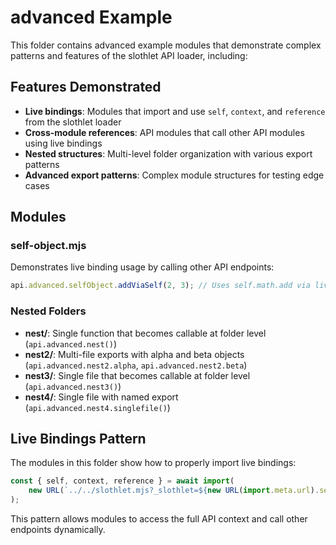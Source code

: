 # advanced Example

This folder contains advanced example modules that demonstrate complex patterns and features of the slothlet API loader, including:

## Features Demonstrated

- **Live bindings**: Modules that import and use `self`, `context`, and `reference` from the slothlet loader
- **Cross-module references**: API modules that call other API modules using live bindings
- **Nested structures**: Multi-level folder organization with various export patterns
- **Advanced export patterns**: Complex module structures for testing edge cases

## Modules

### self-object.mjs

Demonstrates live binding usage by calling other API endpoints:

```js
api.advanced.selfObject.addViaSelf(2, 3); // Uses self.math.add via live binding
```

### Nested Folders

- **nest/**: Single function that becomes callable at folder level (`api.advanced.nest()`)
- **nest2/**: Multi-file exports with alpha and beta objects (`api.advanced.nest2.alpha`, `api.advanced.nest2.beta`)
- **nest3/**: Single file that becomes callable at folder level (`api.advanced.nest3()`)
- **nest4/**: Single file with named export (`api.advanced.nest4.singlefile()`)

## Live Bindings Pattern

The modules in this folder show how to properly import live bindings:

```js
const { self, context, reference } = await import(
	new URL(`../../slothlet.mjs?_slothlet=${new URL(import.meta.url).searchParams.get("_slothlet") || ""}`, import.meta.url).href
);
```

This pattern allows modules to access the full API context and call other endpoints dynamically.
